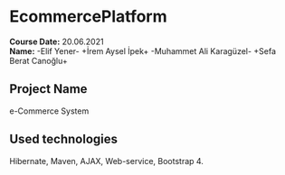 # EcommercePlatform
**Course Date:** 20.06.2021  
**Name:** -Elif  Yener- +İrem Aysel İpek+ -Muhammet Ali Karagüzel- +Sefa Berat Canoğlu+

## Project Name
e-Commerce System

## Used technologies
Hibernate, 
Maven,
AJAX,
Web-service, 
Bootstrap 4.

